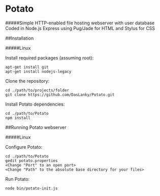# Potato
#####Simple HTTP-enabled file hosting webserver with user database
Coded in Node.js Express using Pug/Jade for HTML and Stylus for CSS

##Installation

#####Linux

Install required packages (assuming root):
```
apt-get install git
apt-get install nodejs-legacy
```

Clone the repository:
```
cd ./path/to/projects/folder
git clone https://github.com/DasLanky/Potato.git
```

Install Potato dependencies:
```
cd ./path/to/Potato
npm install
```

##Running Potato webserver

#####Linux

Configure Potato:
```
cd ./path/to/Potato
gedit potato.properties
<Change "Port" to an open port>
<Change "Path" to the absolute base directory for your files>
```

Run Potato:
```
node bin/potato-init.js
```

